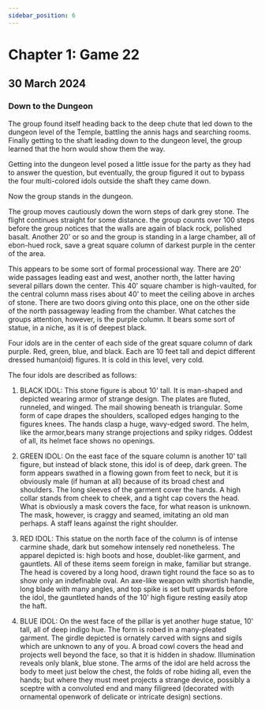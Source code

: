 ```yaml
---
sidebar_position: 6
---
```


# Chapter 1: Game 22

## 30 March 2024

### Down to the Dungeon

The group found itself heading back to the deep chute that led down to the dungeon level of the Temple, battling the annis hags and searching rooms. Finally getting to the shaft leading down to the dungeon level, the group learned that the horn would show them the way.

Getting into the dungeon level posed a little issue for the party as they had to answer the question, but eventually, the group figured it out to bypass the four multi-colored idols outside the shaft they came down.

Now the group stands in the dungeon.

The group moves cautiously down the worn steps of dark grey stone. The flight continues straight for some distance. the group counts over 100 steps before the group notices that the walls are again of black rock, polished basalt. Another 20' or so and the group is standing in a large chamber, all of ebon-hued rock, save a great square column of darkest purple in the center of the area.

This appears to be some sort of formal processional way. There are 20' wide passages leading east and west, another north, the latter having several pillars down the center. This 40' square chamber is high-vaulted, for the central column mass rises about 40' to meet the ceiling above in arches of stone. There are two doors giving onto this place, one on the other side of the north passageway leading from the chamber. What catches the groups attention, however, is the purple column. It bears some sort of statue, in a niche, as it is of deepest black.

Four idols are in the center of each side of the great square column of dark purple. Red, green, blue, and black. Each are 10 feet tall and depict different dressed human(oid) figures. It is cold in this level, very cold.

The four idols are described as follows:

1. BLACK IDOL: This stone figure is about 10' tall. It is man-shaped and depicted wearing armor of strange design. The plates are fluted, runneled, and winged. The mail showing beneath is triangular. Some form of cape drapes the shoulders, scalloped edges hanging to the figures knees. The hands clasp a huge, wavy-edged sword. The helm, like the armor,bears many strange projections and spiky ridges. Oddest of all, its helmet face shows no openings.

2. GREEN IDOL: On the east face of the square column is another 10' tall figure, but instead of black stone, this idol is of deep, dark green. The form appears swathed in a flowing gown from feet to neck, but it is obviously male (if human at all) because of its broad chest and shoulders. The long sleeves of the garment cover the hands. A high collar stands from cheek to cheek, and a tight cap covers the head. What is obviously a mask covers the face, for what reason is unknown. The mask, however, is craggy and seamed, imitating an old man perhaps. A staff leans against the right shoulder.

3. RED IDOL: This statue on the north face of the column is of intense carmine shade, dark but somehow intensely red nonetheless. The apparel depicted is: high boots and hose, doublet-like garment, and gauntlets. All of these items seem foreign in make, familiar but strange. The head is covered by a long hood, drawn tight round the face so as to show only an indefinable oval. An axe-like weapon with shortish handle, long blade with many angles, and top spike is set butt upwards before the idol, the gauntleted hands of the 10' high figure resting easily atop the haft.

4. BLUE IDOL: On the west face of the pillar is yet another huge statue, 10' tall, all of deep indigo hue. The form is robed in a many-pleated garment. The girdle depicted is ornately carved with signs and sigils which are unknown to any of you. A broad cowl covers the head and projects well beyond the face, so that it is hidden in shadow. Illumination reveals only blank, blue stone. The arms of the idol are held across the body to meet just below the chest, the folds of robe hiding all, even the hands; but where they must meet projects a strange device, possibly a sceptre with a convoluted end and many filigreed (decorated with ornamental openwork of delicate or intricate design) sections.